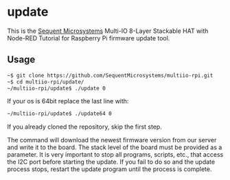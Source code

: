 # update

This is the [Sequent Microsystems](https://www.sequentmicrosystems.com) Multi-IO 8-Layer Stackable HAT with Node-RED Tutorial for Raspberry Pi
firmware update tool.

## Usage

```bash 
~$ git clone https://github.com/SequentMicrosystems/multiio-rpi.git 
~$ cd multiio-rpi/update/ 
~/multiio-rpi/update$ ./update 0 
```
If your os is 64bit replace the last line with:
```bash
~/multiio-rpi/update$ ./update64 0 
```

If you already cloned the repository, skip the first step.

The command will download the newest firmware version from our server and write it to the board. The stack level of the board must be provided as a parameter. It is very important to stop all programs, scripts, etc., that access the I2C port before starting the update. If you fail to do so and the update process stops, restart the update program until the process is complete.


